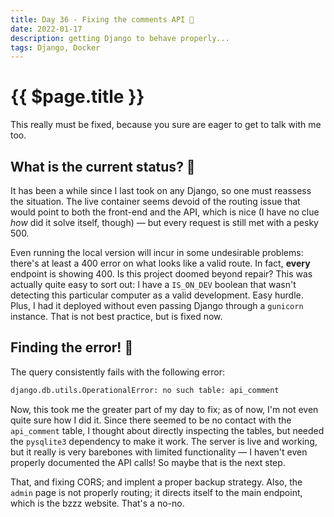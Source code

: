 ```yaml
---
title: Day 36 - Fixing the comments API 🔨
date: 2022-01-17
description: getting Django to behave properly...
tags: Django, Docker
---
```


# {{ $page.title }}

This really must be fixed, because you sure are eager to get to talk with me too.  

## What is the current status? 🤔

It has been a while since I last took on any Django, so one must reassess the situation. The live container seems devoid of the routing issue that would point to both the front-end and the API, which is nice (I have no clue *how* did it solve itself, though) —  but every request is still met with a pesky 500. 

Even running the local version will incur in some undesirable problems: there's at least a 400 error on what looks like a valid route. In fact, **every** endpoint is showing 400. Is this project doomed beyond repair? This was actually quite easy to sort out: I have a ``IS_ON_DEV`` boolean that wasn't detecting this particular computer as a valid development. Easy hurdle. Plus, I had it deployed without even passing Django through a `gunicorn` instance. That is not best practice, but is fixed now.

## Finding the error! 🧶

The query consistently fails with the following error:

``` python
django.db.utils.OperationalError: no such table: api_comment
```

Now, this took me the greater part of my day to fix; as of now, I'm not even quite sure how I did it. Since there seemed to be no contact with the `api_comment` table, I thought about directly inspecting the tables, but needed the `pysqlite3` dependency to make it work. The server is live and working, but it really is very barebones with limited functionality — I haven't even properly documented the API calls! So maybe that is the next step.

That, and fixing CORS; and implent a proper backup strategy. Also, the `admin` page is not properly routing; it directs itself to the main endpoint, which is the bzzz website. That's a no-no.

<PostComments :title=$frontmatter.title />
